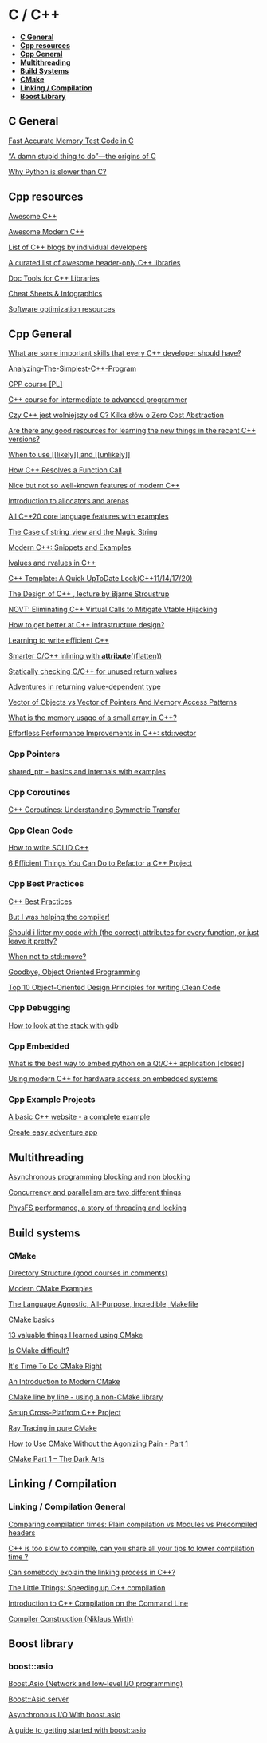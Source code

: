 
# C / C++

* **[C General](#c-general)**
* **[Cpp resources](#cpp-resources)**
* **[Cpp General](#cpp-general)**
* **[Multithreading](#multithreading)**
* **[Build Systems](#build-systems)**
* **[CMake](#cmake)**
* **[Linking / Compilation](#linking--compilation)**
* **[Boost Library](#boost-library)**

## C General

[Fast Accurate Memory Test Code in C](https://barrgroup.com/embedded-systems/how-to/memory-test-suite-c)

[“A damn stupid thing to do”—the origins of C](https://arstechnica.com/features/2020/12/a-damn-stupid-thing-to-do-the-origins-of-c/)

[Why Python is slower than C?](https://www.quora.com/Why-does-C-code-run-faster-than-Pythons)

## Cpp resources

[Awesome C++](https://github.com/fffaraz/awesome-cpp)

[Awesome Modern C++](https://github.com/rigtorp/awesome-modern-cpp/blob/master/README.md)

[List of C++ blogs by individual developers](https://www.reddit.com/r/cpp/comments/m51ugh/list_of_c_blogs_by_individual_developers/)

[A curated list of awesome header-only C++ libraries](https://github.com/p-ranav/awesome-hpp)

[Doc Tools for C++ Libraries](https://sixtyfps.io/blog/documentation-tools-for-cpp-libraries.html)

[Cheat Sheets & Infographics](https://hackingcpp.com/cpp/cheat_sheets.html)

[Software optimization resources](https://agner.org/optimize/)

## Cpp General

[What are some important skills that every C++ developer should have?](https://www.reddit.com/r/cpp_questions/comments/i8613p/what_are_some_important_skills_that_every_c/)

[Analyzing-The-Simplest-C++-Program](https://oneraynyday.github.io/dev/2020/05/03/Analyzing-The-Simplest-C++-Program/)

[CPP course [PL]](https://github.com/SteelPh0enix/KursCPP/)

[C++ course for intermediate to advanced programmer](https://www.reddit.com/r/cpp/comments/mpi34r/c_course_for_intermediate_to_advanced_programmer/)

[Czy C++ jest wolniejszy od C? Kilka słów o Zero Cost Abstraction](https://cpp-polska.pl/post/czy-c-jest-wolniejszy-od-cij-kilka-slow-o-zero-cost-abstraction)

[Are there any good resources for learning the new things in the recent C++ versions?](https://www.reddit.com/r/cpp/comments/j4vcys/are_there_any_good_resources_for_learning_the_new/)

[When to use [[likely]] and [[unlikely]]](https://www.reddit.com/r/cpp_questions/comments/kxtkb6/when_to_use_likely_and_unlikely/)

[How C++ Resolves a Function Call](https://preshing.com/20210315/how-cpp-resolves-a-function-call/)

[Nice but not so well-known features of modern C++](https://www.reddit.com/r/cpp/comments/pg3sdw/nice_but_not_so_wellknown_features_of_modern_c/)

[Introduction to allocators and arenas](https://muit.tech/posts/2021/03/introduction-to-allocators-and-arenas/)

[All C++20 core language features with examples](https://oleksandrkvl.github.io/2021/04/02/cpp-20-overview.html)

[The Case of string_view and the Magic String](https://blogs.msmvps.com/gdicanio/2021/03/26/the-case-of-string_view-and-the-magic-string/)

[Modern C++: Snippets and Examples](https://alandefreitas.github.io/moderncpp/)

[lvalues and rvalues in C++](https://www.internalpointers.com/post/understanding-meaning-lvalues-and-rvalues-c)

[C++ Template: A Quick UpToDate Look(C++11/14/17/20)](http://www.vishalchovatiya.com/c-template-a-quick-uptodate-look/)

[The Design of C++ , lecture by Bjarne Stroustrup](https://youtu.be/69edOm889V4)

[NOVT: Eliminating C++ Virtual Calls to Mitigate Vtable Hijacking](https://publications.cispa.saarland/3364/1/NoVT-for-EuroSP-2021-cr1.pdf)

[How to get better at C++ infrastructure design?](https://www.reddit.com/r/cpp/comments/ftm8n3/how_to_get_better_at_c_infrastructure_design/)

[Learning to write efficient C++](https://www.reddit.com/r/cpp_questions/comments/fxrkb6/learning_to_write_efficient_c/)

[Smarter C/C++ inlining with __attribute__((flatten))](https://awesomekling.github.io/Smarter-C++-inlining-with-attribute-flatten/)

[Statically checking C/C++ for unused return values](https://pmeerw.net/blog/programming/unused-return.html)

[Adventures in returning value-dependent type](https://dev.krzaq.cc/post/adventures-in-returning-value-dependent-type/)

[Vector of Objects vs Vector of Pointers And Memory Access Patterns](https://www.bfilipek.com/2014/05/vector-of-objects-vs-vector-of-pointers.html)

[What is the memory usage of a small array in C++?](https://lemire.me/blog/2022/12/12/what-is-the-memory-usage-of-a-small-array-in-c/)

[Effortless Performance Improvements in C++: std::vector](https://julien.jorge.st/posts/en/effortless-performance-improvements-in-cpp-std-vector/)

### Cpp Pointers

[shared_ptr - basics and internals with examples](https://www.nextptr.com/tutorial/ta1358374985/shared_ptr-basics-and-internals-with-examples)

### Cpp Coroutines

[C++ Coroutines: Understanding Symmetric Transfer](https://lewissbaker.github.io/2020/05/11/understanding_symmetric_transfer)

### Cpp Clean Code

[How to write SOLID C++](https://youtu.be/PakbXnLht1I)

[6 Efficient Things You Can Do to Refactor a C++ Project](https://www.bfilipek.com/2020/08/6things-refactor.html)

### Cpp Best Practices

[C++ Best Practices](https://github.com/lefticus/cppbestpractices/blob/master/00-Table_of_Contents.md)

[But I was helping the compiler!](https://pankajraghav.com/2020/08/16/RVO.html)

[Should i litter my code with (the correct) attributes for every function, or just leave it pretty?](https://www.reddit.com/r/cpp/comments/kvpab0/should_i_litter_my_code_with_the_correct/)

[When not to std::move?](https://developers.redhat.com/blog/2019/04/12/understanding-when-not-to-stdmove-in-c/)

[Goodbye, Object Oriented Programming](https://medium.com/@cscalfani/goodbye-object-oriented-programming-a59cda4c0e53)

[Top 10 Object-Oriented Design Principles for writing Clean Code](https://dev.to/javinpaul/top-10-object-oriented-design-principles-for-writing-clean-code-4pe1)

### Cpp Debugging

[How to look at the stack with gdb](https://jvns.ca/blog/2021/05/17/how-to-look-at-the-stack-in-gdb/)

### Cpp Embedded

[What is the best way to embed python on a Qt/C++ application [closed]](https://www.reddit.com/r/cpp/comments/hlabb3/what_is_the_best_way_to_embed_python_on_a_qtc/)

[Using modern C++ for hardware access on embedded systems](https://www.reddit.com/r/embedded/comments/kmq2ga/using_modern_c_for_hardware_access_on_embedded/)

### Cpp Example Projects

[A basic C++ website - a complete example](https://angelsensoftware.com/blog/2019/1_CppWebsite.html)

[Create easy adventure app](http://home.hccnet.nl/r.helderman/adventures/htpataic01.html)

## Multithreading

[Asynchronous programming blocking and non blocking](https://luminousmen.com/post/asynchronous-programming-blocking-and-non-blocking)

[Concurrency and parallelism are two different things](https://luminousmen.com/post/concurrency-and-parallelism-are-different)

[PhysFS performance, a story of threading and locking](https://mropert.github.io/2020/07/26/threading_with_physfs/)

## Build systems

### CMake

[Directory Structure (good courses in comments)](https://www.reddit.com/r/cpp_questions/comments/boo7ff/c_directory_structure_with_cmake_and_3rd_party/)

[Modern CMake Examples](https://github.com/pr0g/cmake-examples#modern-cmake-examples)

[The Language Agnostic, All-Purpose, Incredible, Makefile](https://blog.mindlessness.life/makefile/2019/11/17/the-language-agnostic-all-purpose-incredible-makefile.html)

[CMake basics](https://www.siliceum.com/en/blog/post/cmake_01_cmake-basics)

[13 valuable things I learned using CMake](https://gist.github.com/GuillaumeDua/a2e9cdeaf1a26906e2a92ad07137366f#file-13_valuable_things_i_learned_using_cmake-pdf)

[Is CMake difficult?](https://www.reddit.com/r/cpp_questions/comments/gijw5s/is_cmake_difficult/)

[It's Time To Do CMake Right](https://pabloariasal.github.io/2018/02/19/its-time-to-do-cmake-right/)

[An Introduction to Modern CMake](https://cliutils.gitlab.io/modern-cmake/)

[CMake line by line - using a non-CMake library](https://dominikberner.ch/cmake-find-library/)

[Setup Cross-Platfrom C++ Project](https://www.reddit.com/r/cpp_questions/comments/io4oro/setup_crossplatfrom_c_project/)

[Ray Tracing in pure CMake](https://64.github.io/cmake-raytracer/)

[How to Use CMake Without the Agonizing Pain - Part 1](https://alexreinking.com/blog/how-to-use-cmake-without-the-agonizing-pain-part-1.html)

[CMake Part 1 – The Dark Arts](https://blog.feabhas.com/2021/07/cmake-part-1-the-dark-arts/)

## Linking / Compilation

### Linking / Compilation General

[Comparing compilation times: Plain compilation vs Modules vs Precompiled headers](http://www.icce.rug.nl/documents/cplusplus/cplusplus07.html#l165)

[C++ is too slow to compile, can you share all your tips to lower compilation time ?](https://www.reddit.com/r/cpp/comments/hj66pd/c_is_too_slow_to_compile_can_you_share_all_your/)

[Can somebody explain the linking process in C++?](https://www.reddit.com/r/cpp/comments/gtk5lz/can_somebody_explain_the_linking_process_in_c/)

[The Little Things: Speeding up C++ compilation](https://codingnest.com/the-little-things-speeding-up-c-compilation/)

[Introduction to C++ Compilation on the Command Line](https://unrealistic.dev/posts/introduction-to-c-compilation-on-the-command-line)

[Compiler Construction (Niklaus Wirth)](https://inf.ethz.ch/personal/wirth/CompilerConstruction/index.html)

## Boost library

### boost::asio

[Boost.Asio (Network and low-level I/O programming)](https://sciencesoftcode.wordpress.com/2018/12/11/boost-asio-network-and-low-level-i-o-programming/)

[Boost::Asio server](https://codereview.stackexchange.com/questions/140947/boostasio-server)

[Asynchronous I/O With boost.asio](https://corecppil.github.io/Meetups/2018-05-28_Practical-C++Asio-Variant/Asynchronous_IO_with_boost.asio.pdf)

[A guide to getting started with boost::asio](https://www.gamedev.net/blogs/entry/2249317-a-guide-to-getting-started-with-boostasio/)
